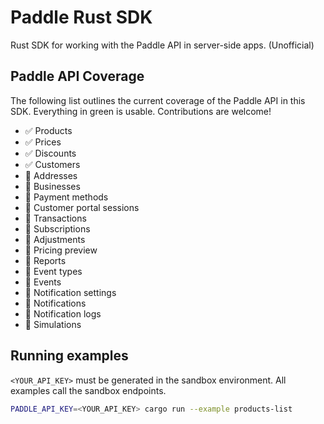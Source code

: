 # Paddle Rust SDK
Rust SDK for working with the Paddle API in server-side apps. (Unofficial)

## Paddle API Coverage

The following list outlines the current coverage of the Paddle API in this SDK. Everything in green is usable. Contributions are welcome!

- ✅ Products
- ✅ Prices
- ✅ Discounts
- ✅ Customers
- 🚧 Addresses
- 🚧 Businesses
- 🚧 Payment methods
- 🚧 Customer portal sessions
- 🚧 Transactions
- 🚧 Subscriptions
- 🚧 Adjustments
- 🚧 Pricing preview
- 🚧 Reports
- 🚧 Event types
- 🚧 Events
- 🚧 Notification settings
- 🚧 Notifications
- 🚧 Notification logs
- 🚧 Simulations

## Running examples

`<YOUR_API_KEY>` must be generated in the sandbox environment. All examples call the sandbox endpoints.

```bash
PADDLE_API_KEY=<YOUR_API_KEY> cargo run --example products-list
```